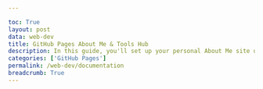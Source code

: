```yaml
---

toc: True
layout: post
data: web-dev
title: GitHub Pages About Me & Tools Hub
description: In this guide, you'll set up your personal About Me site using GitHub Pages and create a homepage to organize and link to your Week 1 tools lessons. By the end, you'll have a deployed website that documents your development setup and serves as a launchpad for future projects.
categories: ['GitHub Pages']
permalink: /web-dev/documentation
breadcrumb: True
---
```

